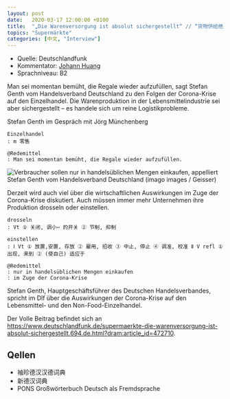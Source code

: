 ```yaml
---
layout: post
date:   2020-03-17 12:00:00 +0100
title:  "„Die Warenversorgung ist absolut sichergestellt“ // “货物供给绝对有保障”"
topics: "Supermärkte"
categories: [中文, "Interview"]
---
```


- Quelle: Deutschlandfunk
- Kommentator: [Johann Huang](http://www.johannhuang.com/)
- Sprachniveau: B2


Man sei momentan bemüht, die Regale wieder aufzufüllen, sagt Stefan Genth vom Handelsverband Deutschland zu den Folgen der Corona-Krise auf den Einzelhandel. Die Warenproduktion in der Lebensmittelindustrie sei aber sichergestellt – es handele sich um reine Logistikprobleme.

Stefan Genth im Gespräch mit Jörg Münchenberg

    Einzelhandel
    : m 零售

    @Redemittel
    : Man sei momentan bemüht, die Regale wieder aufzufüllen.

![Verbraucher sollen nur in handelsüblichen Mengen einkaufen, appelliert Stefan Genth vom Handelsverband Deutschland (imago images / Geisser)](https://www.deutschlandfunk.de/media/thumbs/6/6c5a347aae4978fb6b54fd8ee104dea5v1_max_755x425_b3535db83dc50e27c1bb1392364c95a2.jpg?key=495b24)

Derzeit wird auch viel über die wirtschaftlichen Auswirkungen im Zuge der Corona-Krise diskutiert. Auch müssen immer mehr Unternehmen ihre Produktion drosseln oder einstellen.

    drosseln
    : Vt ① 关闭, 调小⋯ 的开关 ② 节制, 抑制

    einstellen 
    : Ⅰ Vt ① 放置,安置, 存放 ② 雇用, 招收 ③ 中止, 停止 ④ 调准, 校准 Ⅱ V refl ① 出现, 来到 ② (使自己) 适应于

    @Redemittel
    : nur in handelsüblichen Mengen einkaufen
    : im Zuge der Corona-Krise


Stefan Genth, Hauptgeschäftsführer des Deutschen Handelsverbandes, spricht im Dlf über die Auswirkungen der Corona-Krise auf den Lebensmittel- und den Non-Food-Einzelhandel.


Der Volle Beitrag befindet sich an <https://www.deutschlandfunk.de/supermaerkte-die-warenversorgung-ist-absolut-sichergestellt.694.de.html?dram:article_id=472710>.


## Qellen

- 袖珍德汉汉德词典
- 新德汉词典
- PONS Großwörterbuch Deutsch als Fremdsprache
